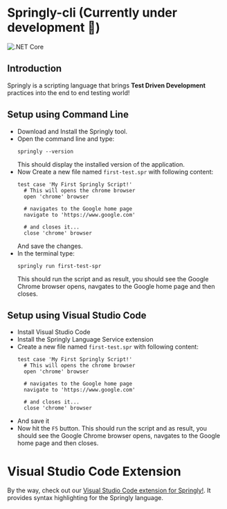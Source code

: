 # Springly-cli (Currently under development 🚧)
![.NET Core](https://github.com/Springly-lang/springly-cli/workflows/.NET%20Core/badge.svg)


## Introduction
Springly is a scripting language that brings **Test Driven Development** practices into the end to end testing world!

## Setup using Command Line
- Download and Install the Springly tool.
- Open the command line and type:
  ```
  springly --version
  ```
  This should display the installed version of the application.
- Now Create a new file named `first-test.spr` with following content:
  ```
  test case 'My First Springly Script!'
    # This will opens the chrome browser
    open 'chrome' browser
    
    # navigates to the Google home page
    navigate to 'https://www.google.com'

    # and closes it...
    close 'chrome' browser
  ```
  And save the changes.
- In the terminal type:
  ```
  springly run first-test-spr
  ```
  This should run the script and as result, you should see the Google Chrome browser opens, navgates to the Google home page and then closes.


## Setup using Visual Studio Code

- Install Visual Studio Code
- Install the Springly Language Service extension
- Create a new file named `first-test.spr` with following content:
  ```
  test case 'My First Springly Script!'
    # This will opens the chrome browser
    open 'chrome' browser
    
    # navigates to the Google home page
    navigate to 'https://www.google.com'

    # and closes it...
    close 'chrome' browser
  ```
- And save it
- Now hit the `F5` button. This should run the script and as result, you should see the Google Chrome browser opens, navgates to the Google home page and then closes.


# Visual Studio Code Extension
By the way, check out our [Visual Studio Code extension for Springly!](https://marketplace.visualstudio.com/items?itemName=Springly.springly-laguage-service). It provides syntax highlighting for the Springly language.
